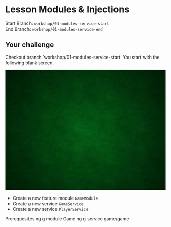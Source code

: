 # Lesson Modules & Injections

Start Branch: `workshop/01-modules-service-start`<br>
End Branch: `workshop/01-modules-service-end`


## Your challenge
Checkout branch `workshop/01-modules-service-start. You start with the following blank screen.

![Blank Project](00.png)

+ Create a new feature module `GameModule`
+ Create a new service `GameService`
+ Create a new service `PlayerService`

Prerequesites
ng g module Game
ng g service game/game